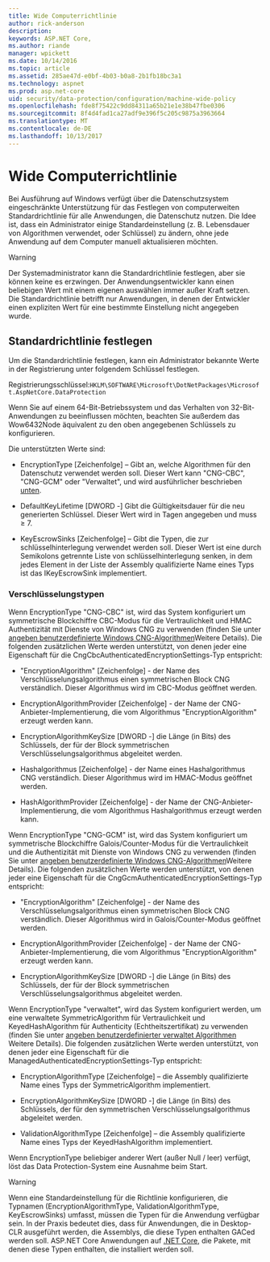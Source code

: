 ```yaml
---
title: Wide Computerrichtlinie
author: rick-anderson
description: 
keywords: ASP.NET Core,
ms.author: riande
manager: wpickett
ms.date: 10/14/2016
ms.topic: article
ms.assetid: 285ae47d-e0bf-4b03-b0a8-2b1fb18bc3a1
ms.technology: aspnet
ms.prod: asp.net-core
uid: security/data-protection/configuration/machine-wide-policy
ms.openlocfilehash: fde8f75422c9dd84311a65b21e1e38b47fbe0306
ms.sourcegitcommit: 8f4d4fad1ca27adf9e396f5c205c9875a3963664
ms.translationtype: MT
ms.contentlocale: de-DE
ms.lasthandoff: 10/13/2017
---
```

# <a name="machine-wide-policy"></a>Wide Computerrichtlinie

<a name="data-protection-configuration-machinewidepolicy"></a>

Bei Ausführung auf Windows verfügt über die Datenschutzsystem eingeschränkte Unterstützung für das Festlegen von computerweiten Standardrichtlinie für alle Anwendungen, die Datenschutz nutzen. Die Idee ist, dass ein Administrator einige Standardeinstellung (z. B. Lebensdauer von Algorithmen verwendet, oder Schlüssel) zu ändern, ohne jede Anwendung auf dem Computer manuell aktualisieren möchten.

>[!WARNING]
> Der Systemadministrator kann die Standardrichtlinie festlegen, aber sie können keine es erzwingen. Der Anwendungsentwickler kann einen beliebigen Wert mit einem eigenen auswählen immer außer Kraft setzen. Die Standardrichtlinie betrifft nur Anwendungen, in denen der Entwickler einen expliziten Wert für eine bestimmte Einstellung nicht angegeben wurde.

## <a name="setting-default-policy"></a>Standardrichtlinie festlegen

Um die Standardrichtlinie festlegen, kann ein Administrator bekannte Werte in der Registrierung unter folgendem Schlüssel festlegen.

Registrierungsschlüssel:`HKLM\SOFTWARE\Microsoft\DotNetPackages\Microsoft.AspNetCore.DataProtection`

Wenn Sie auf einem 64-Bit-Betriebssystem und das Verhalten von 32-Bit-Anwendungen zu beeinflussen möchten, beachten Sie außerdem das Wow6432Node äquivalent zu den oben angegebenen Schlüssels zu konfigurieren.

Die unterstützten Werte sind:

* EncryptionType [Zeichenfolge] – Gibt an, welche Algorithmen für den Datenschutz verwendet werden soll. Dieser Wert kann "CNG-CBC", "CNG-GCM" oder "Verwaltet", und wird ausführlicher beschrieben [unten](#data-protection-encryption-types).

* DefaultKeyLifetime [DWORD -] Gibt die Gültigkeitsdauer für die neu generierten Schlüssel. Dieser Wert wird in Tagen angegeben und muss ≥ 7.

* KeyEscrowSinks [Zeichenfolge] – Gibt die Typen, die zur schlüsselhinterlegung verwendet werden soll. Dieser Wert ist eine durch Semikolons getrennte Liste von schlüsselhinterlegung senken, in dem jedes Element in der Liste der Assembly qualifizierte Name eines Typs ist das IKeyEscrowSink implementiert.

<a name="data-protection-encryption-types"></a>

### <a name="encryption-types"></a>Verschlüsselungstypen

Wenn EncryptionType "CNG-CBC" ist, wird das System konfiguriert um symmetrische Blockchiffre CBC-Modus für die Vertraulichkeit und HMAC Authentizität mit Dienste von Windows CNG zu verwenden (finden Sie unter [angeben benutzerdefinierte Windows CNG-Algorithmen](overview.md#data-protection-changing-algorithms-cng)Weitere Details). Die folgenden zusätzlichen Werte werden unterstützt, von denen jeder eine Eigenschaft für die CngCbcAuthenticatedEncryptionSettings-Typ entspricht:

* "EncryptionAlgorithm" [Zeichenfolge] - der Name des Verschlüsselungsalgorithmus einen symmetrischen Block CNG verständlich. Dieser Algorithmus wird im CBC-Modus geöffnet werden.

* EncryptionAlgorithmProvider [Zeichenfolge] - der Name der CNG-Anbieter-Implementierung, die vom Algorithmus "EncryptionAlgorithm" erzeugt werden kann.

* EncryptionAlgorithmKeySize [DWORD -] die Länge (in Bits) des Schlüssels, der für der Block symmetrischen Verschlüsselungsalgorithmus abgeleitet werden.

* Hashalgorithmus [Zeichenfolge] - der Name eines Hashalgorithmus CNG verständlich. Dieser Algorithmus wird im HMAC-Modus geöffnet werden.

* HashAlgorithmProvider [Zeichenfolge] - der Name der CNG-Anbieter-Implementierung, die vom Algorithmus Hashalgorithmus erzeugt werden kann.

Wenn EncryptionType "CNG-GCM" ist, wird das System konfiguriert um symmetrische Blockchiffre Galois/Counter-Modus für die Vertraulichkeit und die Authentizität mit Dienste von Windows CNG zu verwenden (finden Sie unter [angeben benutzerdefinierte Windows CNG-Algorithmen](overview.md#data-protection-changing-algorithms-cng)Weitere Details). Die folgenden zusätzlichen Werte werden unterstützt, von denen jeder eine Eigenschaft für die CngGcmAuthenticatedEncryptionSettings-Typ entspricht:

* "EncryptionAlgorithm" [Zeichenfolge] - der Name des Verschlüsselungsalgorithmus einen symmetrischen Block CNG verständlich. Dieser Algorithmus wird in Galois/Counter-Modus geöffnet werden.

* EncryptionAlgorithmProvider [Zeichenfolge] - der Name der CNG-Anbieter-Implementierung, die vom Algorithmus "EncryptionAlgorithm" erzeugt werden kann.

* EncryptionAlgorithmKeySize [DWORD -] die Länge (in Bits) des Schlüssels, der für der Block symmetrischen Verschlüsselungsalgorithmus abgeleitet werden.

Wenn EncryptionType "verwaltet", wird das System konfiguriert werden, um eine verwaltete SymmetricAlgorithm für Vertraulichkeit und KeyedHashAlgorithm für Authenticity (Echtheitszertifikat) zu verwenden (finden Sie unter [angeben benutzerdefinierter verwaltet Algorithmen](overview.md#data-protection-changing-algorithms-custom-managed) Weitere Details). Die folgenden zusätzlichen Werte werden unterstützt, von denen jeder eine Eigenschaft für die ManagedAuthenticatedEncryptionSettings-Typ entspricht:

* EncryptionAlgorithmType [Zeichenfolge] – die Assembly qualifizierte Name eines Typs der SymmetricAlgorithm implementiert.

* EncryptionAlgorithmKeySize [DWORD -] die Länge (in Bits) des Schlüssels, der für den symmetrischen Verschlüsselungsalgorithmus abgeleitet werden.

* ValidationAlgorithmType [Zeichenfolge] – die Assembly qualifizierte Name eines Typs der KeyedHashAlgorithm implementiert.

Wenn EncryptionType beliebiger anderer Wert (außer Null / leer) verfügt, löst das Data Protection-System eine Ausnahme beim Start.

>[!WARNING]
> Wenn eine Standardeinstellung für die Richtlinie konfigurieren, die Typnamen (EncryptionAlgorithmType, ValidationAlgorithmType, KeyEscrowSinks) umfasst, müssen die Typen für die Anwendung verfügbar sein. In der Praxis bedeutet dies, dass für Anwendungen, die in Desktop-CLR ausgeführt werden, die Assemblys, die diese Typen enthalten GACed werden soll. ASP.NET Core Anwendungen auf [.NET Core](https://www.microsoft.com/net/core), die Pakete, mit denen diese Typen enthalten, die installiert werden soll.
